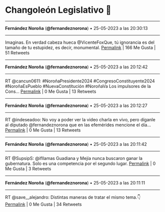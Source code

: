 # Changoleón Legislativo 🙈
*****
**Fernández Noroña** (**@fernandeznorona**) • 25-05-2023 a las 20:30:13
*****
Imaginas. En verdad cabeza hueca @VicenteFoxQue, tú ignorancia es del tamaño de tu estupidez, es decir, monumental.
[Permalink](https://twitter.com/fernandeznorona/status/1661952858366046209) | 166 Me Gusta | 51 Retweets
*****
**Fernández Noroña** (**@fernandeznorona**) • 25-05-2023 a las 20:12:42
*****
RT @cancun0611: #NoroñaPresidente2024 
\#CongresoConstituyente2024 
\#NoroñaEsPueblo 
\#NuevaConstitución 
\#NoroñaVa
Los impulsores de la Cons…
[Permalink](https://twitter.com/fernandeznorona/status/1661948449611235329) | 0 Me Gusta | 13 Retweets
*****
**Fernández Noroña** (**@fernandeznorona**) • 25-05-2023 a las 20:12:27
*****
RT @indeseadoo: No voy a poder ver la video charla en vivo, pero díganle al diputado @fernandeznorona que en las efemérides mencione el día…
[Permalink](https://twitter.com/fernandeznorona/status/1661948385564459009) | 0 Me Gusta | 13 Retweets
*****
**Fernández Noroña** (**@fernandeznorona**) • 25-05-2023 a las 20:11:42
*****
RT @SupsipS: @ifllamas Guadiana y Mejía nunca buscaron ganar la gubernatura. Solo es una competencia por el segundo lugar.
[Permalink](https://twitter.com/fernandeznorona/status/1661948199375085568) | 0 Me Gusta | 3 Retweets
*****
**Fernández Noroña** (**@fernandeznorona**) • 25-05-2023 a las 20:11:11
*****
RT @save__alejandro: Distintas maneras de tratar el mismo tema.👇
[Permalink](https://twitter.com/fernandeznorona/status/1661948066239496193) | 0 Me Gusta | 34 Retweets